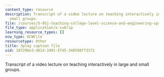 ```yaml
---
content_type: resource
description: Transcript of a video lecture on teaching interactively in large and
  small groups.
file: /courses/5-95j-teaching-college-level-science-and-engineering-spring-2009/18f20be3d61d34915fd5348598ff31f2_5uTd3WzQulo.srt
file_type: application/x-subrip
learning_resource_types: []
ocw_type: OCWFile
resourcetype: Other
title: 3play caption file
uid: 18f20be3-d61d-3491-5fd5-348598ff31f2
---
```

Transcript of a video lecture on teaching interactively in large and small groups.